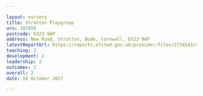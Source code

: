 ```yaml
---

layout: nursery
title: Stratton Playgroup
urn: 102959
postcode: EX23 9AP
address: New Road, Stratton, Bude, Cornwall, EX23 9AP
latestReportUrl: https://reports.ofsted.gov.uk/provider/files/2734543/urn/102959.pdf
teaching: 2
development: 2
leadership: 2
outcomes: 2
overall: 2
date: 16 October 2017

---
```

